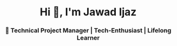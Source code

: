 <h1 align="center">Hi 👋, I'm Jawad Ijaz</h1>
<h3 align="center">🚀 Technical Project Manager | Tech-Enthusiast | Lifelong Learner</h3>
